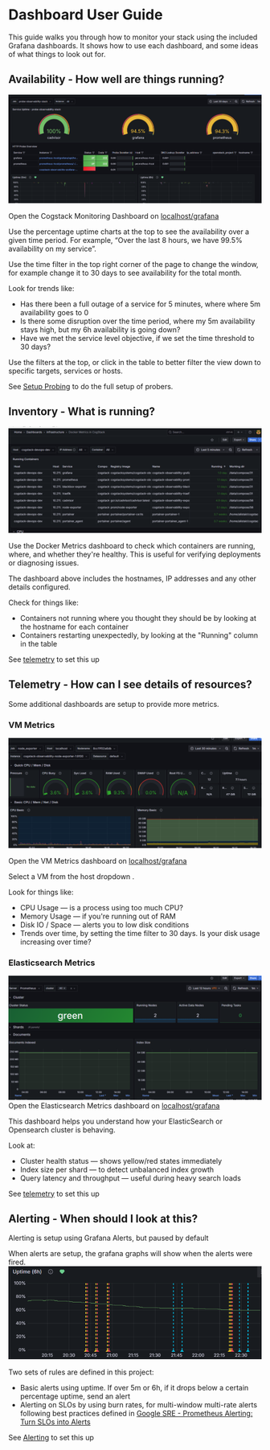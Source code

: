 # Dashboard User Guide
This guide walks you through how to monitor your stack using the included Grafana dashboards. It shows how to use each dashboard, and some ideas of what things to look out for.

## Availability - How well are things running?
![Availability Dashboard](../../../_static/screenshots-dashboards-availability.png)

Open the Cogstack Monitoring Dashboard on [localhost/grafana](http://localhost/grafana/d/NEzutrbMk/cogstack-monitoring-dashboard) 

Use the percentage uptime charts at the top to see the availability over a given time period. For example, “Over the last 8 hours, we have 99.5% availability on my service”. 

Use the time filter in the top right corner of the page to change the window, for example change it to 30 days to see availability for the total month. 

Look for trends like:
- Has there been a full outage of a service for 5 minutes, where where 5m availability goes to 0
- Is there some disruption over the time period, where my 5m availability stays high, but my 6h availability is going down?
- Have we met the service level objective, if we set the time threshold to 30 days? 

Use the filters at the top, or click in the table to better filter the view down to specific targets, services or hosts. 

See [Setup Probing](../setup/probing.md) to do the full setup of probers.

## Inventory - What is running? 
![Docker Metrics Dashboard](../../../_static/screenshots-dashboards-docker-metrics.png)

Use the Docker Metrics dashboard to check which containers are running, where, and whether they're healthy. This is useful for verifying deployments or diagnosing issues.

The dashboard above includes the hostnames, IP addresses and any other details configured. 

Check for things like:
- Containers not running where you thought they should be by looking at the hostname for each container
- Containers restarting unexpectedly, by looking at the "Running" column in the table

See [telemetry](../setup/telemetry.md) to set this up

## Telemetry - How can I see details of resources?
Some additional dashboards are setup to provide more metrics.

### VM Metrics
![ VM Metrics dashboard ](../../../_static/screenshots-dashboards-vm-metrics.png)

Open the VM Metrics dashboard on [localhost/grafana](http://localhost/grafana/d/rYdddlPWk/vm-metrics-in-cogstack)

Select a VM from the host dropdown .

Look for things like:

- CPU Usage — is a process using too much CPU?
- Memory Usage — if you're running out of RAM 
- Disk IO / Space — alerts you to low disk conditions
- Trends over time, by setting the time filter to 30 days. Is your disk usage increasing over time?

### Elasticsearch Metrics
![ElasticSearch Metrics Dashboard](../../../_static/screenshots-dashboards-es-metrics.png)
Open the Elasticsearch Metrics dashboard on [localhost/grafana](http://localhost/grafana/d/n_nxrE_mk/elasticsearch-metrics-in-cogstack)

This dashboard helps you understand how your ElasticSearch or Opensearch cluster is behaving. 

Look at:
- Cluster health status — shows yellow/red states immediately
- Index size per shard — to detect unbalanced index growth
- Query latency and throughput — useful during heavy search loads

See [telemetry](../setup/telemetry.md) to set this up

## Alerting - When should I look at this?
Alerting is setup using Grafana Alerts, but paused by default

When alerts are setup, the grafana graphs will show when the alerts were fired.
![Alerts Firing on dashboard](../../../_static/screenshots-dashboards-alerts.png)

Two sets of rules are defined in this project:

- Basic alerts using uptime. If over 5m or 6h, if it drops below a certain percentage uptime, send an alert
- Alerting on SLOs by using burn rates, for multi-window multi-rate alerts following best practices defined in [Google SRE - Prometheus Alerting: Turn SLOs into Alerts](https://sre.google/workbook/alerting-on-slos/) 

See [Alerting](../setup/alerting.md) to set this up
